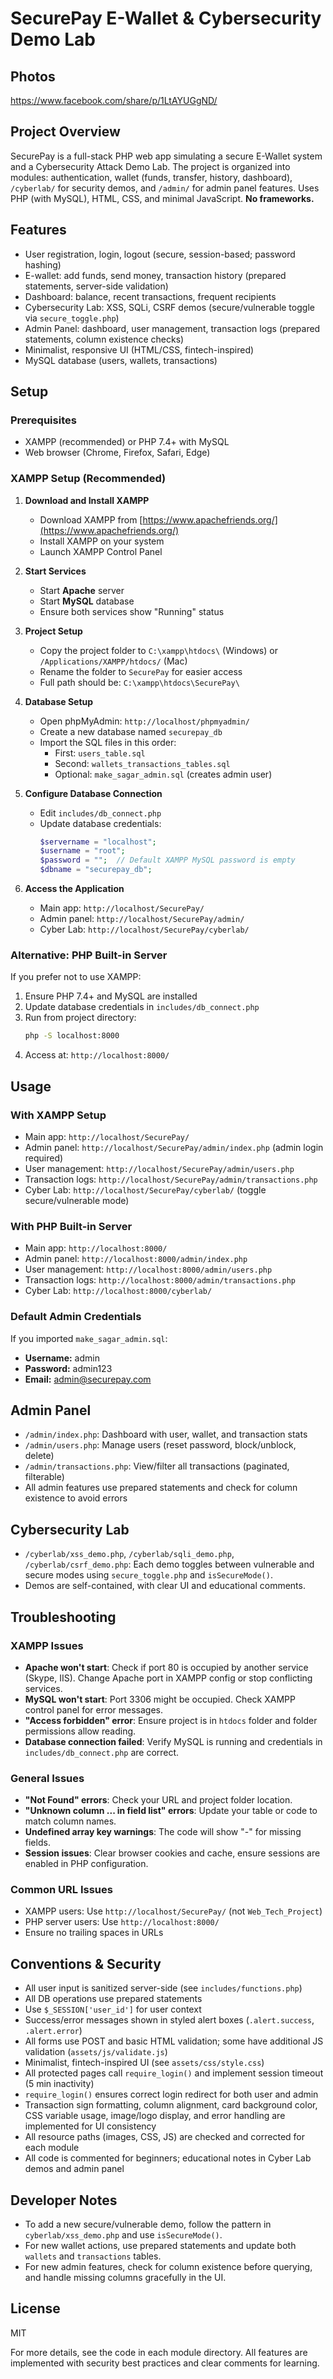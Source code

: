 # SecurePay E-Wallet & Cybersecurity Demo Lab

## Photos

https://www.facebook.com/share/p/1LtAYUGgND/

## Project Overview

SecurePay is a full-stack PHP web app simulating a secure E-Wallet system and a Cybersecurity Attack Demo Lab. The project is organized into modules: authentication, wallet (funds, transfer, history, dashboard), `/cyberlab/` for security demos, and `/admin/` for admin panel features. Uses PHP (with MySQL), HTML, CSS, and minimal JavaScript. **No frameworks.**

## Features

- User registration, login, logout (secure, session-based; password hashing)
- E-wallet: add funds, send money, transaction history (prepared statements, server-side validation)
- Dashboard: balance, recent transactions, frequent recipients
- Cybersecurity Lab: XSS, SQLi, CSRF demos (secure/vulnerable toggle via `secure_toggle.php`)
- Admin Panel: dashboard, user management, transaction logs (prepared statements, column existence checks)
- Minimalist, responsive UI (HTML/CSS, fintech-inspired)
- MySQL database (users, wallets, transactions)

## Setup

### Prerequisites

- XAMPP (recommended) or PHP 7.4+ with MySQL
- Web browser (Chrome, Firefox, Safari, Edge)

### XAMPP Setup (Recommended)

1. **Download and Install XAMPP**

   - Download XAMPP from [https://www.apachefriends.org/](https://www.apachefriends.org/)
   - Install XAMPP on your system
   - Launch XAMPP Control Panel

2. **Start Services**

   - Start **Apache** server
   - Start **MySQL** database
   - Ensure both services show "Running" status

3. **Project Setup**

   - Copy the project folder to `C:\xampp\htdocs\` (Windows) or `/Applications/XAMPP/htdocs/` (Mac)
   - Rename the folder to `SecurePay` for easier access
   - Full path should be: `C:\xampp\htdocs\SecurePay\`

4. **Database Setup**

   - Open phpMyAdmin: `http://localhost/phpmyadmin/`
   - Create a new database named `securepay_db`
   - Import the SQL files in this order:
     - First: `users_table.sql`
     - Second: `wallets_transactions_tables.sql`
     - Optional: `make_sagar_admin.sql` (creates admin user)

5. **Configure Database Connection**

   - Edit `includes/db_connect.php`
   - Update database credentials:
     ```php
     $servername = "localhost";
     $username = "root";
     $password = "";  // Default XAMPP MySQL password is empty
     $dbname = "securepay_db";
     ```

6. **Access the Application**
   - Main app: `http://localhost/SecurePay/`
   - Admin panel: `http://localhost/SecurePay/admin/`
   - Cyber Lab: `http://localhost/SecurePay/cyberlab/`

### Alternative: PHP Built-in Server

If you prefer not to use XAMPP:

1. Ensure PHP 7.4+ and MySQL are installed
2. Update database credentials in `includes/db_connect.php`
3. Run from project directory:
   ```bash
   php -S localhost:8000
   ```
4. Access at: `http://localhost:8000/`

## Usage

### With XAMPP Setup

- Main app: `http://localhost/SecurePay/`
- Admin panel: `http://localhost/SecurePay/admin/index.php` (admin login required)
- User management: `http://localhost/SecurePay/admin/users.php`
- Transaction logs: `http://localhost/SecurePay/admin/transactions.php`
- Cyber Lab: `http://localhost/SecurePay/cyberlab/` (toggle secure/vulnerable mode)

### With PHP Built-in Server

- Main app: `http://localhost:8000/`
- Admin panel: `http://localhost:8000/admin/index.php`
- User management: `http://localhost:8000/admin/users.php`
- Transaction logs: `http://localhost:8000/admin/transactions.php`
- Cyber Lab: `http://localhost:8000/cyberlab/`

### Default Admin Credentials

If you imported `make_sagar_admin.sql`:

- **Username:** admin
- **Password:** admin123
- **Email:** admin@securepay.com

## Admin Panel

- `/admin/index.php`: Dashboard with user, wallet, and transaction stats
- `/admin/users.php`: Manage users (reset password, block/unblock, delete)
- `/admin/transactions.php`: View/filter all transactions (paginated, filterable)
- All admin features use prepared statements and check for column existence to avoid errors

## Cybersecurity Lab

- `/cyberlab/xss_demo.php`, `/cyberlab/sqli_demo.php`, `/cyberlab/csrf_demo.php`: Each demo toggles between vulnerable and secure modes using `secure_toggle.php` and `isSecureMode()`.
- Demos are self-contained, with clear UI and educational comments.

## Troubleshooting

### XAMPP Issues

- **Apache won't start**: Check if port 80 is occupied by another service (Skype, IIS). Change Apache port in XAMPP config or stop conflicting services.
- **MySQL won't start**: Port 3306 might be occupied. Check XAMPP control panel for error messages.
- **"Access forbidden" error**: Ensure project is in `htdocs` folder and folder permissions allow reading.
- **Database connection failed**: Verify MySQL is running and credentials in `includes/db_connect.php` are correct.

### General Issues

- **"Not Found" errors**: Check your URL and project folder location.
- **"Unknown column ... in field list" errors**: Update your table or code to match column names.
- **Undefined array key warnings**: The code will show "-" for missing fields.
- **Session issues**: Clear browser cookies and cache, ensure sessions are enabled in PHP configuration.

### Common URL Issues

- XAMPP users: Use `http://localhost/SecurePay/` (not `Web_Tech_Project`)
- PHP server users: Use `http://localhost:8000/`
- Ensure no trailing spaces in URLs

## Conventions & Security

- All user input is sanitized server-side (see `includes/functions.php`)
- All DB operations use prepared statements
- Use `$_SESSION['user_id']` for user context
- Success/error messages shown in styled alert boxes (`.alert.success`, `.alert.error`)
- All forms use POST and basic HTML validation; some have additional JS validation (`assets/js/validate.js`)
- Minimalist, fintech-inspired UI (see `assets/css/style.css`)
- All protected pages call `require_login()` and implement session timeout (5 min inactivity)
- `require_login()` ensures correct login redirect for both user and admin
- Transaction sign formatting, column alignment, card background color, CSS variable usage, image/logo display, and error handling are implemented for UI consistency
- All resource paths (images, CSS, JS) are checked and corrected for each module
- All code is commented for beginners; educational notes in Cyber Lab demos and admin panel

## Developer Notes

- To add a new secure/vulnerable demo, follow the pattern in `cyberlab/xss_demo.php` and use `isSecureMode()`.
- For new wallet actions, use prepared statements and update both `wallets` and `transactions` tables.
- For new admin features, check for column existence before querying, and handle missing columns gracefully in the UI.

## License

MIT

For more details, see the code in each module directory. All features are implemented with security best practices and clear comments for learning.
